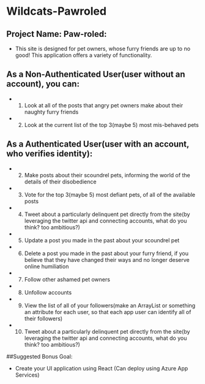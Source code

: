 # Wildcats-Pawroled

## Project Name: Paw-roled:

- This site is designed for pet owners, whose furry friends are up to no good! This application offers a variety of functionality.

## As a Non-Authenticated User(user without an account), you can:
- 1. Look at all of the posts that angry pet owners make about their naughty furry friends
- 2. Look at the current list of the top 3(maybe 5) most mis-behaved pets

## As a Authenticated User(user with an account, who verifies identity):
- 2. Make posts about their scoundrel pets, informing the world of the details of their disobedience
- 3. Vote for the top 3(maybe 5) most defiant pets, of all of the available posts
- 4. Tweet about a particularly delinquent pet directly from the site(by leveraging the twitter api and connecting accounts, what do you think? too ambitious?)
- 5. Update a post you made in the past about your scoundrel pet
- 6. Delete a post you made in the past about your furry friend, if you believe that they have changed their ways and no longer deserve online humiliation
- 7. Follow other ashamed pet owners
- 8. Unfollow accounts
- 9. View the list of all of your followers(make an ArrayList or something an attribute for each user, so that each app user can identify all of their followers)
- 10. Tweet about a particularly delinquent pet directly from the site(by leveraging the twitter api and connecting accounts, what do you think? too ambitious?)

##Suggested Bonus Goal: 

- Create your UI application using React (Can deploy using Azure App Services)
